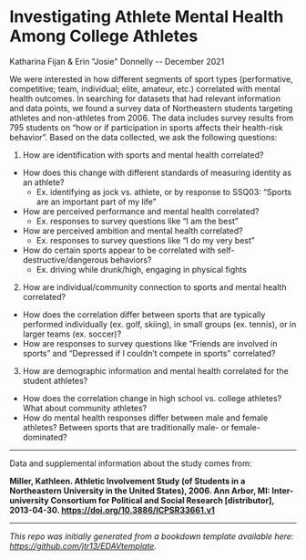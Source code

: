 # Investigating Athlete Mental Health Among College Athletes 

Katharina Fijan & Erin "Josie" Donnelly -- December 2021

We were interested in how different segments of sport types (performative, competitive; team, individual; elite, amateur, etc.) correlated with mental health outcomes. In searching for datasets that had relevant information and data points, we found a survey data of Northeastern students targeting athletes and non-athletes from 2006. The data includes survey results from 795 students on “how or if participation in sports affects their health-risk behavior”. Based on the data collected, we ask the following questions:

1. How are identification with sports and mental health correlated?

* How does this change with different standards of measuring identity as an athlete?
  * Ex. identifying as jock vs. athlete, or by response to SSQ03: “Sports are an important part of my life”
* How are perceived performance and mental health correlated?
  * Ex. responses to survey questions like “I am the best”
* How are perceived ambition and mental health correlated?
  * Ex. responses to survey questions like “I do my very best”
* How do certain sports appear to be correlated with self-destructive/dangerous behaviors?
  * Ex. driving while drunk/high, engaging in physical fights

2. How are individual/community connection to sports and mental health correlated?

* How does the correlation differ between sports that are typically performed individually (ex. golf, skiing), in small groups (ex. tennis), or in larger teams (ex. soccer)?
* How are responses to survey questions like “Friends are involved in sports” and “Depressed if I couldn’t compete in sports” correlated?

3. How are demographic information and mental health correlated for the student athletes?

* How does the correlation change in high school vs. college athletes? What about community athletes?
* How do mental health responses differ between male and female athletes? Between sports that are traditionally male- or female-dominated?

---
Data and supplemental information about the study comes from:

**Miller, Kathleen. Athletic Involvement Study (of Students in a Northeastern University in the United States), 2006. Ann Arbor, MI: Inter-university Consortium for Political and Social Research [distributor], 2013-04-30. https://doi.org/10.3886/ICPSR33661.v1**

----

*This repo was initially generated from a bookdown template available here: https://github.com/jtr13/EDAVtemplate.*	




